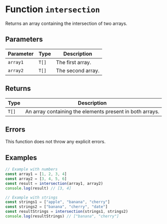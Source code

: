 # Function `intersection`

Returns an array containing the intersection of two arrays.

## Parameters

| Parameter | Type  | Description       |
| --------- | ----- | ----------------- |
| `array1`  | `T[]` | The first array.  |
| `array2`  | `T[]` | The second array. |

## Returns

| Type  | Description                                              |
| ----- | -------------------------------------------------------- |
| `T[]` | An array containing the elements present in both arrays. |

## Errors

This function does not throw any explicit errors.

## Examples

```typescript
// Example with numbers
const array1 = [1, 2, 3, 4]
const array2 = [3, 4, 5, 6]
const result = intersection(array1, array2)
console.log(result) // [3, 4]

// Example with strings
const strings1 = ["apple", "banana", "cherry"]
const strings2 = ["banana", "cherry", "date"]
const resultStrings = intersection(strings1, strings2)
console.log(resultStrings) // ["banana", "cherry"]
```
